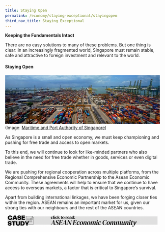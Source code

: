```yaml
---
title: Staying Open
permalink: /economy/staying-exceptional/stayingopen
third_nav_title: Staying Exceptional
---
```

**Keeping the Fundamentals Intact**

There are no easy solutions to many of these problems. But one thing is clear: in an increasingly fragmented world, Singapore must remain stable, safe and attractive to foreign investment and relevant to the world.

#### Staying Open
![Alt text for image on Isomer site](/images/economy/staying-exceptional/DSC0964aa.jpg)
(Image: [Maritime and Port Authority of Singapore](https://www.mpa.gov.sg/web/portal/home/port-of-singapore))

As Singapore is a small and open economy, we must keep championing and pushing for free trade and access to open markets.

To this end, we will continue to look for like-minded partners who also believe in the need for free trade whether in goods, services or even digital trade.

We are pushing for regional cooperation across multiple platforms, from the Regional Comprehensive Economic Partnership to the Asean Economic Community. These agreements will help to ensure that we continue to have access to overseas markets, a factor that is critical to Singapore’s survival.

Apart from building international linkages, we have been forging closer ties within the region. ASEAN remains an important market for us, given our strong ties with our neighbours and the rest of the ASEAN countries.

![Alt text for image on Isomer site](/images/economy/staying-exceptional/Case%20Study_ASEAN%20Econ%20Community.gif)